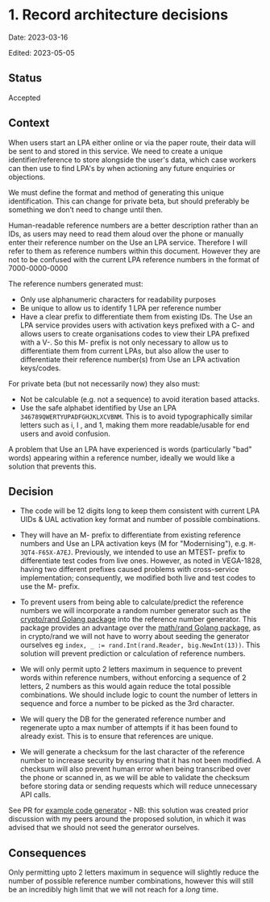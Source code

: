 # 1. Record architecture decisions

Date: 2023-03-16

Edited: 2023-05-05

## Status

Accepted

## Context

When users start an LPA either online or via the paper route, their data will be sent to and stored in this service. We need to create a unique identifier/reference to store alongside the user's data, which case workers can then use to find LPA's by when actioning any future enquiries or objections.

We must define the format and method of generating this unique identification. This can change for private beta, but should preferably be something we don’t need to change until then.

Human-readable reference numbers are a better description rather than an IDs, as users may need to read them aloud over the phone or manually enter their reference number on the Use an LPA service. Therefore I will refer to them as reference numbers within this document. However they are not to be confused with the current LPA reference numbers in the format of 7000-0000-0000

The reference numbers generated must:
- Only use alphanumeric characters for readability purposes
- Be unique to allow us to identify 1 LPA per reference number
- Have a clear prefix to differentiate them from existing IDs. The Use an LPA service provides users with activation keys prefixed with a C- and allows users to create organisations codes to view their LPA prefixed with a V-. So this M- prefix is not only necessary to allow us to differentiate them from current LPAs, but also allow the user to differentiate their reference number(s) from Use an LPA activation keys/codes.


For private beta (but not necessarily now) they also must:
- Not be calculable (e.g. not a sequence) to avoid iteration based attacks.
- Use the safe alphabet identified by Use an LPA `346789QWERTYUPADFGHJKLXCVBNM`. This is to avoid typographically similar letters such as i, l , and 1, making them more readable/usable for end users and avoid confusion.

A problem that Use an LPA have experienced is words (particularly "bad" words) appearing within a reference number, ideally we would like a solution that prevents this.

## Decision

- The code will be 12 digits long to keep them consistent with current LPA UIDs & UAL activation key format and number of possible combinations. 
- They will have an M- prefix to differentiate from existing reference numbers and Use an LPA activation keys (M for "Modernising"), e.g. `M-3QT4-F65X-A7EJ`. Previously, we intended to use an MTEST- prefix to differentiate test codes from live ones. However, as noted in VEGA-1828, having two different prefixes caused problems with cross-service implementation; consequently, we modified both live and test codes to use the M- prefix.

- To prevent users from being able to calculate/predict the reference numbers we will incorporate a random number generator such as the [crypto/rand Golang package](https://pkg.go.dev/crypto/rand) into the reference number generator. This package provides an advantage over the [math/rand Golang package](https://pkg.go.dev/math/rand), as in crypto/rand we will not have to worry about seeding the generator ourselves eg `index, _ := rand.Int(rand.Reader, big.NewInt(13))`. This solution will prevent prediction or calculation of reference numbers.

- We will only permit upto 2 letters maximum in sequence to prevent words within reference numbers, without enforcing a sequence of 2 letters, 2 numbers as this would again reduce the total possible combinations. We should include logic to count the number of letters in sequence and force a number to be picked as the 3rd character.
- We will query the DB for the generated reference number and regenerate upto a max number of attempts if it has been found to already exist. This is to ensure that references are unique.
- We will generate a checksum for the last character of the reference number to increase security by ensuring that it has not been modified. A checksum will also prevent human error when being transcribed over the phone or scanned in, as we will be able to validate the checksum before storing data or sending requests which will reduce unnecessary API calls.

See PR for [example code generator](https://github.com/ministryofjustice/opg-data-lpa-id/pull/10) - NB: this solution was created prior discussion with my peers around the proposed solution, in which it was advised that we should not seed the generator ourselves.

## Consequences

Only permitting upto 2 letters maximum in sequence will slightly reduce the number of possible reference number combinations, however this will still be an incredibly high limit that we will not reach for a *long* time. 
